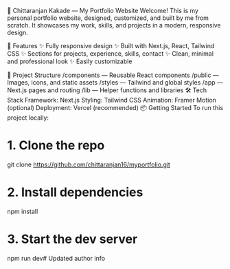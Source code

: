 💼 Chittaranjan Kakade — My Portfolio Website
Welcome! This is my personal portfolio website, designed, customized, and built by me from scratch.
It showcases my work, skills, and projects in a modern, responsive design.

🚀 Features
✨ Fully responsive design
✨ Built with Next.js, React, Tailwind CSS
✨ Sections for projects, experience, skills, contact
✨ Clean, minimal and professional look
✨ Easily customizable

📂 Project Structure
/components — Reusable React components
/public — Images, icons, and static assets
/styles — Tailwind and global styles
/app — Next.js pages and routing
/lib — Helper functions and libraries
🛠️ Tech Stack
Framework: Next.js
Styling: Tailwind CSS
Animation: Framer Motion (optional)
Deployment: Vercel (recommended)
📦 Getting Started
To run this project locally:

# 1. Clone the repo
git clone https://github.com/chittaranjan16/myportfolio.git

# 2. Install dependencies
npm install

# 3. Start the dev server
npm run dev﻿# Updated author info
